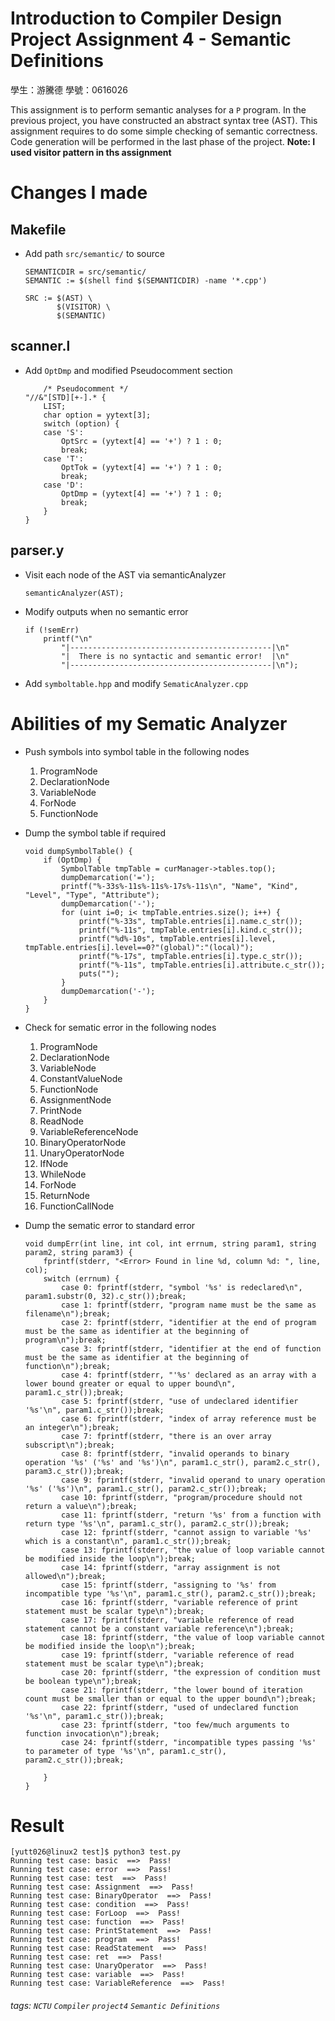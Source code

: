 Introduction to Compiler Design
Project Assignment 4 - Semantic Definitions
===
學生：游騰德
學號：0616026

This assignment is to perform semantic analyses for a `P` program. In the previous project, you have constructed an abstract syntax tree (AST). This assignment requires to do some simple checking of semantic correctness. Code generation will be performed in the last phase of the project.
**Note: I used visitor pattern in ths assignment**

Changes I made
===
Makefile
--
- Add path `src/semantic/` to source
    ```clike=
    SEMANTICDIR = src/semantic/
    SEMANTIC := $(shell find $(SEMANTICDIR) -name '*.cpp')

    SRC := $(AST) \
           $(VISITOR) \
           $(SEMANTIC)
    ```

scanner.l
--
- Add `OptDmp` and modified Pseudocomment section
    ```clike=
        /* Pseudocomment */
    "//&"[STD][+-].* {
        LIST;
        char option = yytext[3];
        switch (option) {
        case 'S':
            OptSrc = (yytext[4] == '+') ? 1 : 0;
            break;
        case 'T':
            OptTok = (yytext[4] == '+') ? 1 : 0;
            break;
        case 'D':
            OptDmp = (yytext[4] == '+') ? 1 : 0;
            break;
        }
    }
    ```

parser.y
--
- Visit each node of the AST via semanticAnalyzer
    ```cpp=
    semanticAnalyzer(AST);
    ```
- Modify outputs when no semantic error
    ```cpp=
    if (!semErr)
        printf("\n"
            "|---------------------------------------------|\n"
            "|  There is no syntactic and semantic error!  |\n"
            "|---------------------------------------------|\n");
    ```

- Add `symboltable.hpp` and modify `SematicAnalyzer.cpp`

Abilities of my Sematic Analyzer
===
- Push symbols into symbol table in the following nodes
    1. ProgramNode
    2. DeclarationNode
    3. VariableNode
    4. ForNode
    5. FunctionNode

- Dump the symbol table if required
    ```cpp=
    void dumpSymbolTable() {
        if (OptDmp) {
            SymbolTable tmpTable = curManager->tables.top();
            dumpDemarcation('=');
            printf("%-33s%-11s%-11s%-17s%-11s\n", "Name", "Kind", "Level", "Type", "Attribute");
            dumpDemarcation('-');
            for (uint i=0; i< tmpTable.entries.size(); i++) {
                printf("%-33s", tmpTable.entries[i].name.c_str());
                printf("%-11s", tmpTable.entries[i].kind.c_str());
                printf("%d%-10s", tmpTable.entries[i].level, tmpTable.entries[i].level==0?"(global)":"(local)");
                printf("%-17s", tmpTable.entries[i].type.c_str());
                printf("%-11s", tmpTable.entries[i].attribute.c_str());
                puts("");
            }
            dumpDemarcation('-');
        }
    }
    ```

- Check for sematic error in the following nodes
    1. ProgramNode 
    2. DeclarationNode 
    3. VariableNode 
    4. ConstantValueNode 
    5. FunctionNode 
    6. AssignmentNode 
    7. PrintNode 
    8. ReadNode 
    9. VariableReferenceNode 
    10. BinaryOperatorNode 
    11. UnaryOperatorNode 
    12. IfNode 
    13. WhileNode 
    14. ForNode 
    15. ReturnNode 
    16. FunctionCallNode

- Dump the sematic error to standard error
    ```cpp=
    void dumpErr(int line, int col, int errnum, string param1, string param2, string param3) {
        fprintf(stderr, "<Error> Found in line %d, column %d: ", line, col);
        switch (errnum) {
            case 0: fprintf(stderr, "symbol '%s' is redeclared\n", param1.substr(0, 32).c_str());break;
            case 1: fprintf(stderr, "program name must be the same as filename\n");break;
            case 2: fprintf(stderr, "identifier at the end of program must be the same as identifier at the beginning of program\n");break;
            case 3: fprintf(stderr, "identifier at the end of function must be the same as identifier at the beginning of function\n");break;
            case 4: fprintf(stderr, "'%s' declared as an array with a lower bound greater or equal to upper bound\n", param1.c_str());break;
            case 5: fprintf(stderr, "use of undeclared identifier '%s'\n", param1.c_str());break;
            case 6: fprintf(stderr, "index of array reference must be an integer\n");break;
            case 7: fprintf(stderr, "there is an over array subscript\n");break;
            case 8: fprintf(stderr, "invalid operands to binary operation '%s' ('%s' and '%s')\n", param1.c_str(), param2.c_str(), param3.c_str());break;
            case 9: fprintf(stderr, "invalid operand to unary operation '%s' ('%s')\n", param1.c_str(), param2.c_str());break;
            case 10: fprintf(stderr, "program/procedure should not return a value\n");break;
            case 11: fprintf(stderr, "return '%s' from a function with return type '%s'\n", param1.c_str(), param2.c_str());break;
            case 12: fprintf(stderr, "cannot assign to variable '%s' which is a constant\n", param1.c_str());break;
            case 13: fprintf(stderr, "the value of loop variable cannot be modified inside the loop\n");break;
            case 14: fprintf(stderr, "array assignment is not allowed\n");break;
            case 15: fprintf(stderr, "assigning to '%s' from incompatible type '%s'\n", param1.c_str(), param2.c_str());break;
            case 16: fprintf(stderr, "variable reference of print statement must be scalar type\n");break;
            case 17: fprintf(stderr, "variable reference of read statement cannot be a constant variable reference\n");break;
            case 18: fprintf(stderr, "the value of loop variable cannot be modified inside the loop\n");break;
            case 19: fprintf(stderr, "variable reference of read statement must be scalar type\n");break;
            case 20: fprintf(stderr, "the expression of condition must be boolean type\n");break;
            case 21: fprintf(stderr, "the lower bound of iteration count must be smaller than or equal to the upper bound\n");break;
            case 22: fprintf(stderr, "used of undeclared function '%s'\n", param1.c_str());break;
            case 23: fprintf(stderr, "too few/much arguments to function invocation\n");break;
            case 24: fprintf(stderr, "incompatible types passing '%s' to parameter of type '%s'\n", param1.c_str(), param2.c_str());break;

        }
    }
    ```


Result
===
```clike=
[yutt026@linux2 test]$ python3 test.py
Running test case: basic  ==>  Pass!
Running test case: error  ==>  Pass!
Running test case: test  ==>  Pass!
Running test case: Assignment  ==>  Pass!
Running test case: BinaryOperator  ==>  Pass!
Running test case: condition  ==>  Pass!
Running test case: ForLoop  ==>  Pass!
Running test case: function  ==>  Pass!
Running test case: PrintStatement  ==>  Pass!
Running test case: program  ==>  Pass!
Running test case: ReadStatement  ==>  Pass!
Running test case: ret  ==>  Pass!
Running test case: UnaryOperator  ==>  Pass!
Running test case: variable  ==>  Pass!
Running test case: VariableReference  ==>  Pass!
```

###### tags: `NCTU` `Compiler` `project4` `Semantic Definitions`